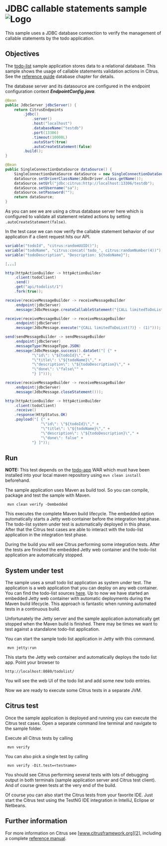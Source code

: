 JDBC callable statements sample ![Logo][1]
==============

This sample uses a JDBC database connection to verify the management of callable statements by the todo application.

Objectives
---------

The [todo-list](../todo-app/README.md) sample application stores data to a relational database. This sample shows 
the usage of callable statements validation actions in Citrus.
See the [reference guide][4] database chapter for details.

The database server and its datasource are configured in the endpoint configuration context ***EndpointConfig.java***.
    
```java
@Bean
public JdbcServer jdbcServer() {
    return CitrusEndpoints
        .jdbc()
            .server()
            .host("localhost")
            .databaseName("testdb")
            .port(13306)
            .timeout(10000L)
            .autoStart(true)
            .autoCreateStatement(false)
        .build();
}

@Bean
public SingleConnectionDataSource dataSource() {
    SingleConnectionDataSource dataSource = new SingleConnectionDataSource();
    dataSource.setDriverClassName(JdbcDriver.class.getName());
    dataSource.setUrl("jdbc:citrus:http://localhost:13306/testdb");
    dataSource.setUsername("sa");
    dataSource.setPassword("");
    return dataSource;
}
```
    
As you can see we are using a citrus database server here which is configured to validate all statement related actions
by setting `.autoCreateStatement(false)`.    

In the test case we can now verify the callable statement behavior of our application if a client request hits our API. 

```java
variable("todoId", "citrus:randomUUID()");
variable("todoName", "citrus:concat('todo_', citrus:randomNumber(4))");
variable("todoDescription", "Description: ${todoName}");

[...]

http(httpActionBuilder -> httpActionBuilder
    .client(todoClient)
    .send()
    .get("api/todolist/1")
    .fork(true));

receive(receiveMessageBuilder -> receiveMessageBuilder
    .endpoint(jdbcServer)
    .message(JdbcMessage.createCallableStatement("{CALL limitedToDoList(?)}")));

receive(receiveMessageBuilder -> receiveMessageBuilder
    .endpoint(jdbcServer)
    .message(JdbcMessage.execute("{CALL limitedToDoList(?)} - (1)")));

send(sendMessageBuilder -> sendMessageBuilder
    .endpoint(jdbcServer)
    .messageType(MessageType.JSON)
    .message(JdbcMessage.success().dataSet("[ {" +
            "\"id\": \"${todoId}\"," +
            "\"title\": \"${todoName}\"," +
            "\"description\": \"${todoDescription}\"," +
            "\"done\": \"false\"" +
            "} ]")));

receive(receiveMessageBuilder -> receiveMessageBuilder
    .endpoint(jdbcServer)
    .message(JdbcMessage.closeStatement()));

http(httpActionBuilder -> httpActionBuilder
    .client(todoClient)
    .receive()
    .response(HttpStatus.OK)
    .payload("[ {" +
                "\"id\": \"${todoId}\"," +
                "\"title\": \"${todoName}\"," +
                "\"description\": \"${todoDescription}\"," +
                "\"done\": false" +
            "} ]"));
```

Run
---------

**NOTE:** This test depends on the [todo-app](../todo-app/) WAR which must have been installed into your local maven repository using `mvn clean install` beforehand.

The sample application uses Maven as build tool. So you can compile, package and test the
sample with Maven.
 
     mvn clean verify -Dembedded
    
This executes the complete Maven build lifecycle. The embedded option automatically starts a Jetty web
container before the integration test phase. The todo-list system under test is automatically deployed in this phase.
After that the Citrus test cases are able to interact with the todo-list application in the integration test phase.

During the build you will see Citrus performing some integration tests.
After the tests are finished the embedded Jetty web container and the todo-list application are automatically stopped.

System under test
---------

The sample uses a small todo list application as system under test. The application is a web application
that you can deploy on any web container. You can find the todo-list sources [here](../todo-app). Up to now we have started an 
embedded Jetty web container with automatic deployments during the Maven build lifecycle. This approach is fantastic 
when running automated tests in a continuous build.
  
Unfortunately the Jetty server and the sample application automatically get stopped when the Maven build is finished. 
There may be times we want to test against a standalone todo-list application.  

You can start the sample todo list application in Jetty with this command.

     mvn jetty:run

This starts the Jetty web container and automatically deploys the todo list app. Point your browser to
 
    http://localhost:8080/todolist/

You will see the web UI of the todo list and add some new todo entries.

Now we are ready to execute some Citrus tests in a separate JVM.

Citrus test
---------

Once the sample application is deployed and running you can execute the Citrus test cases.
Open a separate command line terminal and navigate to the sample folder.

Execute all Citrus tests by calling

     mvn verify

You can also pick a single test by calling

     mvn verify -Dit.test=<testname>

You should see Citrus performing several tests with lots of debugging output in both terminals (sample application server
and Citrus test client). And of course green tests at the very end of the build.

Of course you can also start the Citrus tests from your favorite IDE.
Just start the Citrus test using the TestNG IDE integration in IntelliJ, Eclipse or Netbeans.

Further information
---------

For more information on Citrus see [www.citrusframework.org][2], including
a complete [reference manual][3].

 [1]: https://citrusframework.org/img/brand-logo.png "Citrus"
 [2]: https://citrusframework.org
 [3]: https://citrusframework.org/reference/html/
 [4]: https://citrusframework.org/reference/html#actions-database

